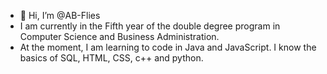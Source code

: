 - 👋 Hi, I’m @AB-Flies
- I am currently in the Fifth year of the double degree program in Computer Science and Business Administration.
- At the moment, I am learning to code in Java and JavaScript. I know the basics of SQL, HTML, CSS, c++ and python.
